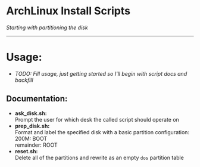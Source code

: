 # ArchLinux Install Scripts  
_Starting with partitioning the disk_  

---  

# Usage:  
  - _TODO: Fill usage, just getting started so I'll begin with script docs and backfill_  

## Documentation:  
  - __ask_disk.sh:__  
    Prompt the user for which desk the called script should operate on  
  - __prep_disk.sh:__  
    Format and label the specified disk with a basic partition configuration:  
        200M: BOOT  
        remainder: ROOT  
  - __reset.sh:__  
    Delete all of the partitions and rewrite as an empty `dos` partition table
